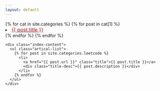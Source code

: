```yaml
---
layout: default
---
```


<body>
  <div class="index-wrapper">
    <div class="aside">
      <div class="info-card">
        <div align="left">
          {% for cat in site.categories %}
            {% for post in cat[1] %}
              <li>
                <a href="{{ post.url }}" class="title"><font color="red" size="3">{{ post.title }}</font></a>
              </li>
            {% endfor %}
          {% endfor %}
        </div>
      </div>
        <div id="particles-js"></div>
      </div>

    <div class="index-content">
      <ul class="artical-list">
        {% for post in site.categories.leetcode %}
          <li>
            <a href="{{ post.url }}" class="title">{{ post.title }}</a>
            <div class="title-desc">{{ post.description }}</div>
          </li>
        {% endfor %}
      </ul>
    </div>
  </div>
</body>
